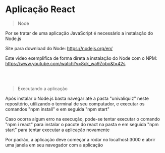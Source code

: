 # Aplicação React

>Node

Por se tratar de uma aplicação JavaScript é necessário a instalação do Node.js

Site para download do Node: https://nodejs.org/en/

Este video exemplifica de forma direta a instalação do Node com o NPM:
https://www.youtube.com/watch?v=8ck_wa9Zobo&t=42s

</br> </br>

>Executando a aplicação

Após instalar o Node.js basta navegar até a pasta "univaliquiz" neste repositório, utilizando o terminal de seu computador, e executar os comandos "npm install" e em seguida "npm start"

Caso ocorra algum erro na execução, pode-se tentar executar o comando "npm i react" para instalar o pacote do react na pasta e em seguida "npm start" para tentar executar a aplicação novamente

Por padrão, a aplicação deve começar a rodar no localhost:3000 e abrir uma janela em seu navegador com a aplicação
